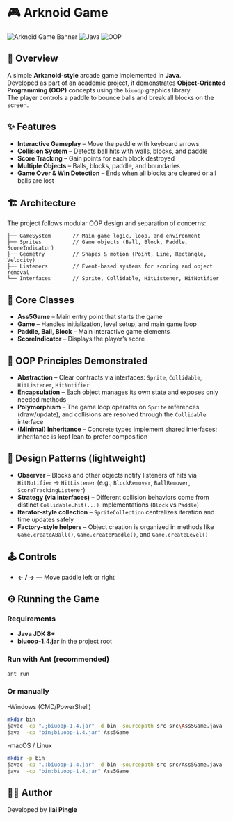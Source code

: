 # 🎮 Arknoid Game

![Arknoid Game Banner](https://img.shields.io/badge/Arkanoid-Java%20Game-orange)
![Java](https://img.shields.io/badge/language-Java-blue)
![OOP](https://img.shields.io/badge/paradigm-Object%20Oriented-green)

## 🚀 Overview

A simple **Arkanoid-style** arcade game implemented in **Java**.  
Developed as part of an academic project, it demonstrates **Object-Oriented Programming (OOP)** concepts using the `biuoop` graphics library.  
The player controls a paddle to bounce balls and break all blocks on the screen.

## ✨ Features

- **Interactive Gameplay** – Move the paddle with keyboard arrows  
- **Collision System** – Detects ball hits with walls, blocks, and paddle  
- **Score Tracking** – Gain points for each block destroyed  
- **Multiple Objects** – Balls, blocks, paddle, and boundaries  
- **Game Over & Win Detection** – Ends when all blocks are cleared or all balls are lost  

## 🏗️ Architecture

The project follows modular OOP design and separation of concerns:

```
├── GameSystem       // Main game logic, loop, and environment
├── Sprites          // Game objects (Ball, Block, Paddle, ScoreIndicator)
├── Geometry         // Shapes & motion (Point, Line, Rectangle, Velocity)
├── Listeners        // Event-based systems for scoring and object removal
└── Interfaces       // Sprite, Collidable, HitListener, HitNotifier
```

## 🧩 Core Classes

- **Ass5Game** – Main entry point that starts the game  
- **Game** – Handles initialization, level setup, and main game loop  
- **Paddle, Ball, Block** – Main interactive game elements  
- **ScoreIndicator** – Displays the player’s score  

## 🧠 OOP Principles Demonstrated

- **Abstraction** – Clear contracts via interfaces: `Sprite`, `Collidable`, `HitListener`, `HitNotifier`  
- **Encapsulation** – Each object manages its own state and exposes only needed methods  
- **Polymorphism** – The game loop operates on `Sprite` references (draw/update), and collisions are resolved through the `Collidable` interface  
- **(Minimal) Inheritance** – Concrete types implement shared interfaces; inheritance is kept lean to prefer composition

## 🧩 Design Patterns (lightweight)

- **Observer** – Blocks and other objects notify listeners of hits via `HitNotifier` → `HitListener` (e.g., `BlockRemover`, `BallRemover`, `ScoreTrackingListener`)  
- **Strategy (via interfaces)** – Different collision behaviors come from distinct `Collidable.hit(...)` implementations (`Block` vs `Paddle`)  
- **Iterator‑style collection** – `SpriteCollection` centralizes iteration and time updates safely  
- **Factory‑style helpers** – Object creation is organized in methods like `Game.createABall()`, `Game.createPaddle()`, and `Game.createLevel()`

## 🕹️ Controls

- **← / →** — Move paddle left or right  

## ⚙️ Running the Game

### Requirements
- **Java JDK 8+**  
- **biuoop-1.4.jar** in the project root  

### Run with Ant (recommended)
```bash
ant run
```

### Or manually
-Windows (CMD/PowerShell)
```bash
mkdir bin
javac -cp ".;biuoop-1.4.jar" -d bin -sourcepath src src\Ass5Game.java
java  -cp "bin;biuoop-1.4.jar" Ass5Game
```
-macOS / Linux
```bash
mkdir -p bin
javac -cp ".:biuoop-1.4.jar" -d bin -sourcepath src src/Ass5Game.java
java  -cp "bin:biuoop-1.4.jar" Ass5Game
```

## 👨‍💻 Author
Developed by **Ilai Pingle**
